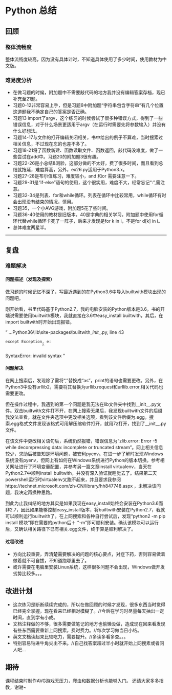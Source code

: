 # Python 总结

## 回顾

### 整体流畅度
整体流畅度较高，因为没有具体计时，不知道具体使用了多少时间，使用教材为中文版。

### 难易度分析
- 在做习题的时候，附加题中不需要敲代码的地方我并没有编辑答案存档，现已补充至21题。
- 习题0-12非常容易上手，但是习题6中附加题“字符串包含字符串”有几个位置这道题我不确定自己的答案是否正确。
- 习题13 import了argv，这个练习的时候尝试了很多种错误方式，得到了一些错误信息，对于什么场景更适用于argv（在运行时需要先将参数输入）并没有什么好想法。
- 习题14-17与文件的打开编辑关闭相关，书中给出的例子不算难，当时搜索过相关信息，不过现在忘的也差不多了。
- 习题18-21将了函数新建、函数读取文件、函数返回，敲代码没难度，做了一些尝试在add中。习题20的附加题3很有趣。
- 习题22-26是小总结&测验，这部分做的不太好，费了很多时间，而且看到总结就拖延，难度算高，另外，ex26.py适用于Python3.x。
- 习题27-28是布尔值练习，难度较小，and 和or 需要注意一下。
- 习题29-31是“if-else”语句的使用，这个很实用，难度不大，经常忘记“:”,需注意。
- 习题32-34是列表、for和while循环。列表在循环中比较常用，while循环有时会出现没有结束的情况，慎用。
- 习题35，一个小AVG游戏，附加题5花了些时间。
- 习题36-40使用的教材是旧版本，40是字典的相关学习，附加题中使用for循环代替while循环卡死了一阵子，后来才发现是for k in i，不是for d[k]
 in i。
- 总体难度两星半。
***
## 复盘

### 难题解决

#### 问题描述（发现及探索）
做习题的时候记忆不深了，写最近遇到的在Python3.6中导入builtwith模块出现的问题吧。

刚开始看，书里代码基于Python2.7，我的电脑安装的Python版本是3.6。书的开端说需要使用builtwith模块，我就直接在3.6中easy_install builtwith，其后，在import builtwith时开始出现报错。

“ ...Python36\lib\site-packages\builtwith\__init__.py, line 43

    except Exception, e:  
                    ^  
SyntaxError: invalid syntax ”

#### 问题解决
在网上搜索后，发现除了需将“,”替换成“as”，print的语句也需要更改。另外，在Python3中没有urllib2，需要将其替换为urllib.request和urllib.error,相关代码也需要更改。

但在操作过程中，我遇到的第一个问题是我无法在lib文件夹中找到__init__.py文件。双击builtwith文件打不开，在网上搜索无果后，我发现builtwith文件的后缀我没法查看，就在文件夹选项中更改相关选项，看到该文件后缀为.egg。搜索.egg格式文件发现该格式可用解压缩软件打开，就用7z打开，找到了__init__.py文件。

在该文件中更改相关语句后，系统仍然报错，错误信息为“zlib.error: Error -5 while decompressing data: incomplete or truncated stream”。网上相关信息较少，求助后被告知是环境问题，被安利pyenv。在进一步了解时发现Windows系统没有pyenv，但网上有如何在Windows系统进行Python的版本切换。参考相关网址进行了环境变量配置，并参考另一篇文章install virtualenv，当天在Python2.7中顺利install builtwith，并没有深入验证就睡觉去了。结果第二天powershell运行时virtualenv又跑不起来，并且要求我参阅https://technet.microsoft.com/zh-CN/library/hh847748.aspx ，未解决该问题，我决定再换种思路。

到此为止我纠结的地方其实是如果我现在easy_install始终会安装在Python3.6而非2.7，因此如果能够控制easy_install版本，将builtwith安装在Python2.7，我就可以顺利运行builtwith了。在上网搜索和各种自行尝试后，发现“python2 -m pip install  模块”即在需要的python后＋  “-m”即可顺利安装。确认该模块可以运行后，又确认相关路径下已有相关.egg文件，终于算是顺利解决了。

#### 过程改进

- 方向比较重要，弄清楚需要解决的问题的核心要点，对症下药，否则容易做着做着就不可自拔，不知道跑哪里去了。
- 或许需要在电脑里安装Linux系统，这样很多问题不会出现，Windows做开发劣势比较多。。。

## 改进计划

- 这次练习是断断续续完成的，所以在做回顾的时候才发现，很多东西当时觉得已经完全掌握，现在看来已经相对模糊了。//今后在学习时尽量每天抽出一定时间，直到学有小成。
- 文档注释做的不够，很多需要做笔记的地方也偷懒没做，造成现在回来看发现有些东西需要重新上网搜索，费时费力。//每次学习做当日小结。
- 英文文档读起来比较吃力，需要提升。//多读多看多查。。。
- 特别容易钻进牛角尖出不来。//自己找答案超过半小时就开始上网搜素或者问人吧...

## 期待

课程结束时制作AVG游戏无压力，爬虫和数据分析也能够入门。
还请大家多多指教，谢谢~



